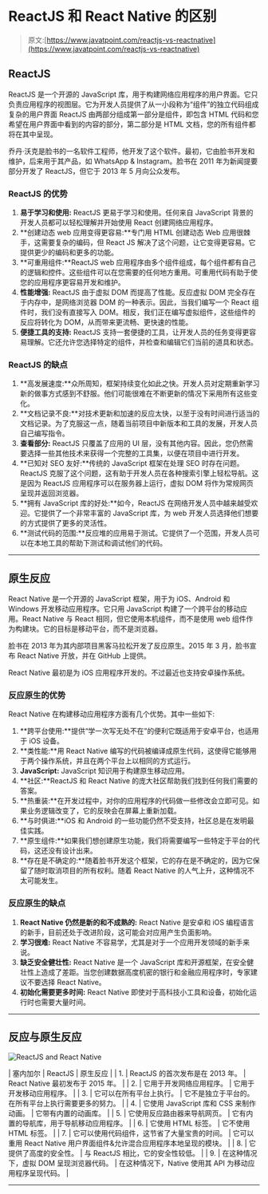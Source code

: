 # ReactJS 和 React Native 的区别

> 原文:[https://www.javatpoint.com/reactjs-vs-reactnative](https://www.javatpoint.com/reactjs-vs-reactnative)

## ReactJS

ReactJS 是一个开源的 JavaScript 库，用于构建网络应用程序的用户界面。它只负责应用程序的视图层。它为开发人员提供了从一小段称为“组件”的独立代码组成复杂的用户界面 ReactJS 由两部分组成第一部分是组件，即包含 HTML 代码和您希望在用户界面中看到的内容的部分，第二部分是 HTML 文档，您的所有组件都将在其中呈现。

乔丹·沃克是脸书的一名软件工程师，他开发了这个软件。最初，它由脸书开发和维护，后来用于其产品，如 WhatsApp & Instagram。脸书在 2011 年为新闻提要部分开发了 ReactJS，但它于 2013 年 5 月向公众发布。

### ReactJS 的优势

1.  **易于学习和使用:** ReactJS 更易于学习和使用。任何来自 JavaScript 背景的开发人员都可以轻松理解并开始使用 React 创建网络应用程序。
2.  **创建动态 web 应用变得更容易:**专门用 HTML 创建动态 Web 应用很棘手，这需要复杂的编码，但 React JS 解决了这个问题，让它变得更容易。它提供更少的编码和更多的功能。
3.  **可重用组件:**ReactJS web 应用程序由多个组件组成，每个组件都有自己的逻辑和控件。这些组件可以在您需要的任何地方重用。可重用代码有助于使您的应用程序更容易开发和维护。
4.  **性能增强:** ReactJS 由于虚拟 DOM 而提高了性能。反应虚拟 DOM 完全存在于内存中，是网络浏览器 DOM 的一种表示。因此，当我们编写一个 React 组件时，我们没有直接写入 DOM。相反，我们正在编写虚拟组件，这些组件的反应将转化为 DOM，从而带来更流畅、更快速的性能。
5.  **便捷工具的支持:** ReactJS 支持一套便捷的工具，让开发人员的任务变得更容易理解。它还允许您选择特定的组件，并检查和编辑它们当前的道具和状态。

### ReactJS 的缺点

1.  **高发展速度:**众所周知，框架持续变化如此之快。开发人员对定期重新学习新的做事方式感到不舒服。他们可能很难在不断更新的情况下采用所有这些变化。
2.  **文档记录不良:**对技术更新和加速的反应太快，以至于没有时间进行适当的文档记录。为了克服这一点，随着当前项目中新版本和工具的发展，开发人员自己编写指令。
3.  **查看部分:** ReactJS 只覆盖了应用的 UI 层，没有其他内容。因此，您仍然需要选择一些其他技术来获得一个完整的工具集，以便在项目中进行开发。
4.  **已知对 SEO 友好:**传统的 JavaScript 框架在处理 SEO 时存在问题。ReactJS 克服了这个问题，这有助于开发人员在各种搜索引擎上轻松导航。这是因为 ReactJS 应用程序可以在服务器上运行，虚拟 DOM 将作为常规网页呈现并返回浏览器。
5.  **拥有 JavaScript 库的好处:**如今，ReactJS 在网络开发人员中越来越受欢迎。它提供了一个非常丰富的 JavaScript 库，为 web 开发人员选择他们想要的方式提供了更多的灵活性。
6.  **测试代码的范围:**反应堆的应用易于测试。它提供了一个范围，开发人员可以在本地工具的帮助下测试和调试他们的代码。

* * *

## 原生反应

React Native 是一个开源的 JavaScript 框架，用于为 iOS、Android 和 Windows 开发移动应用程序。它只用 JavaScript 构建了一个跨平台的移动应用。React Native 与 React 相同，但它使用本机组件，而不是使用 web 组件作为构建块。它的目标是移动平台，而不是浏览器。

脸书在 2013 年为其内部项目黑客马拉松开发了反应原生。2015 年 3 月，脸书宣布 React Native 开放，并在 GitHub 上提供。

React Native 最初是为 iOS 应用程序开发的。不过最近也支持安卓操作系统。

### 反应原生的优势

React Native 在构建移动应用程序方面有几个优势。其中一些如下:

1.  **跨平台使用:**提供“学一次写无处不在”的便利它既适用于安卓平台，也适用于 iOS 设备。
2.  **类性能:**用 React Native 编写的代码被编译成原生代码，这使得它能够用于两个操作系统，并且在两个平台上以相同的方式运行。
3.  **JavaScript:** JavaScript 知识用于构建原生移动应用。
4.  **社区:**ReactJS 和 React Native 的庞大社区帮助我们找到任何我们需要的答案。
5.  **热重装:**在开发过程中，对你的应用程序的代码做一些修改会立即可见。如果业务逻辑改变了，它的反映会在屏幕上重新加载。
6.  **与时俱进:**iOS 和 Android 的一些功能仍然不受支持，社区总是在发明最佳实践。
7.  **原生组件:**如果我们想创建原生功能，我们将需要编写一些特定于平台的代码，这还没有设计出来。
8.  **存在是不确定的:**随着脸书开发这个框架，它的存在是不确定的，因为它保留了随时取消项目的所有权利。随着 React Native 的人气上升，这种情况不太可能发生。

### 反应原生的缺点

1.  **React Native 仍然是新的和不成熟的:** React Native 是安卓和 iOS 编程语言的新手，目前还处于改进阶段，这可能会对应用产生负面影响。
2.  **学习很难:** React Native 不容易学，尤其是对于一个应用开发领域的新手来说。
3.  **缺乏安全健壮性:** React Native 是一个 JavaScript 库和开源框架，在安全健壮性上造成了差距。当您创建数据高度机密的银行和金融应用程序时，专家建议不要选择 React Native。
4.  **初始化需要更多时间:** React Native 即使对于高科技小工具和设备，初始化运行时也需要大量时间。

* * *

## 反应与原生反应

![ReactJS and React Native](../Images/989cf9aeca2e0f9ce64b47232b16b7df.png)

| 塞内加尔 | ReactJS | 原生反应 |
| 1. | ReactJS 的首次发布是在 2013 年。 | React Native 最初发布于 2015 年。 |
| 2. | 它用于开发网络应用程序。 | 它用于开发移动应用程序。 |
| 3. | 它可以在所有平台上执行。 | 它不是独立于平台的。在所有平台上执行需要更多的努力。 |
| 4. | 它使用 JavaScript 库和 CSS 来制作动画。 | 它带有内置的动画库。 |
| 5. | 它使用反应路由器来导航网页。 | 它有内置的导航库，用于导航移动应用程序。 |
| 6. | 它使用 HTML 标签。 | 它不使用 HTML 标签。 |
| 7. | 它可以使用代码组件，这节省了大量宝贵的时间。 | 它可以重用 React Native 用户界面组件&允许混合应用程序本地呈现的模块。 |
| 8. | 它提供了高度的安全性。 | 与 ReactJS 相比，它的安全性较低。 |
| 9. | 在这种情况下，虚拟 DOM 呈现浏览器代码。 | 在这种情况下，Native 使用其 API 为移动应用程序呈现代码。 |

* * *